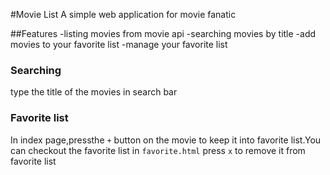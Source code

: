 #Movie List
A simple web application for movie fanatic

##Features
-listing movies from movie api
-searching movies by title
-add movies to your favorite list
-manage your favorite list

### Searching
type the title of the movies in search bar
### Favorite list
In index page,pressthe `+` button on the movie to keep it into favorite list.You can checkout the favorite list in `favorite.html` press `x` to remove it from favorite list 
